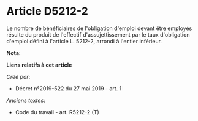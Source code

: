 # Article D5212-2

Le nombre de bénéficiaires de l'obligation d'emploi devant être employés résulte du produit de l'effectif d'assujettissement
par le taux d'obligation d'emploi défini à l'article L. 5212-2, arrondi à l'entier inférieur.

**Nota:**



**Liens relatifs à cet article**

_Créé par_:

  - Décret n°2019-522 du 27 mai 2019 - art. 1

_Anciens textes_:

  - Code du travail - art. R5212-2 (T)

